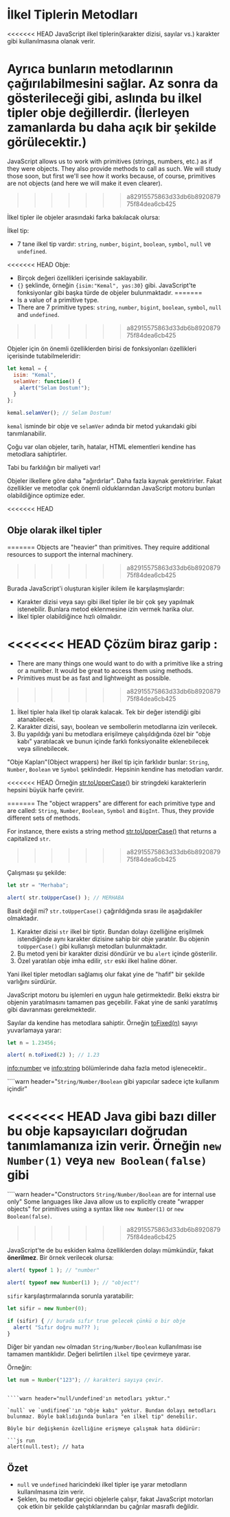 # İlkel Tiplerin Metodları

<<<<<<< HEAD
JavaScript ilkel tiplerin(karakter dizisi, sayılar vs.) karakter gibi kullanılmasına olanak verir.

Ayrıca bunların metodlarının çağırılabilmesini sağlar. Az sonra da gösterileceği gibi, aslında bu ilkel tipler obje değillerdir. (İlerleyen zamanlarda bu daha açık bir şekilde görülecektir.)
=======
JavaScript allows us to work with primitives (strings, numbers, etc.) as if they were objects. They also provide methods to call as such. We will study those soon, but first we'll see how it works because, of course, primitives are not objects (and here we will make it even clearer).
>>>>>>> a82915575863d33db6b892087975f84dea6cb425

İlkel tipler ile objeler arasındaki farka bakılacak olursa:

İlkel tip:
- 7 tane ilkel tip vardır: `string`, `number`, `bigint`, `boolean`, `symbol`, `null` ve `undefined`.

<<<<<<< HEAD
Obje:
- Birçok değeri özellikleri içerisinde saklayabilir.
- `{}` şeklinde, örneğin `{isim:"Kemal", yas:30}` gibi. JavaScript'te fonksiyonlar gibi başka türde de objeler bulunmaktadır.
=======
- Is a value of a primitive type.
- There are 7 primitive types: `string`, `number`, `bigint`, `boolean`, `symbol`, `null` and `undefined`.
>>>>>>> a82915575863d33db6b892087975f84dea6cb425

Objeler için ön önemli özelliklerden birisi de fonksiyonları özellikleri içerisinde tutabilmeleridir:

```js run
let kemal = {
  isim: "Kemal",
  selamVer: function() {
    alert("Selam Dostum!");
  }
};

kemal.selamVer(); // Selam Dostum!
```

`kemal` isminde bir obje ve `selamVer` adında bir metod yukarıdaki gibi tanımlanabilir.

Çoğu var olan objeler, tarih, hatalar, HTML elementleri kendine has metodlara sahiptirler.

Tabi bu farklılığın bir maliyeti var!

Objeler ilkellere göre daha "ağırdırlar". Daha fazla kaynak gerektirirler. Fakat özellikler ve metodlar çok önemli olduklarından JavaScript motoru bunları olabildiğince optimize eder.

<<<<<<< HEAD
## Obje olarak ilkel tipler
=======
Objects are "heavier" than primitives. They require additional resources to support the internal machinery.
>>>>>>> a82915575863d33db6b892087975f84dea6cb425

Burada JavaScript'i oluşturan kişiler ikilem ile karşılaşmışlardır:

- Karakter dizisi veya sayı gibi ilkel tipler ile bir çok şey yapılmak istenebilir. Bunlara metod eklenmesine izin vermek harika olur.
- İlkel tipler olabildiğince hızlı olmalıdır.

<<<<<<< HEAD
Çözüm biraz garip :
=======
- There are many things one would want to do with a primitive like a string or a number. It would be great to access them using methods.
- Primitives must be as fast and lightweight as possible.
>>>>>>> a82915575863d33db6b892087975f84dea6cb425

1. İlkel tipler hala ilkel tip olarak kalacak. Tek bir değer istendiği gibi atanabilecek.
2. Karakter dizisi, sayı, boolean ve sembollerin metodlarına izin verilecek.
3. Bu yapıldığı yani bu metodlara erişilmeye çalışıldığında özel bir "obje kabı" yaratılacak ve bunun içinde farklı fonksiyonalite eklenebilecek veya silinebilecek.

"Obje Kapları"(Object wrappers) her ilkel tip için farklıdır bunlar: `String`, `Number`, `Boolean` ve `Symbol` şeklindedir. Hepsinin kendine has metodları vardır.

<<<<<<< HEAD
Örneğin [str.toUpperCase()](https://developer.mozilla.org/en/docs/Web/JavaScript/Reference/Global_Objects/String/toUpperCase)  bir stringdeki karakterlerin hepsini büyük harfe çevirir.

=======
The "object wrappers" are different for each primitive type and are called: `String`, `Number`, `Boolean`, `Symbol` and `BigInt`. Thus, they provide different sets of methods.

For instance, there exists a string method [str.toUpperCase()](https://developer.mozilla.org/en/docs/Web/JavaScript/Reference/Global_Objects/String/toUpperCase) that returns a capitalized `str`.
>>>>>>> a82915575863d33db6b892087975f84dea6cb425

Çalışması şu şekilde:

```js run
let str = "Merhaba";

alert( str.toUpperCase() ); // MERHABA
```

Basit değil mi? `str.toUpperCase()` çağırıldığında sırası ile aşağıdakiler olmaktadır.

1. Karakter dizisi `str` ilkel bir tiptir. Bundan dolayı özelliğine erişilmek istendiğinde aynı karakter dizisine sahip bir obje yaratılır. Bu objenin `toUpperCase()` gibi kullanışlı metodları bulunmaktadır.
2. Bu metod yeni bir karakter dizisi döndürür ve bu `alert` içinde gösterilir.
3. Özel yaratılan obje imha edilir, `str` eski ilkel haline döner.

Yani ilkel tipler metodları sağlamış olur fakat yine de "hafif" bir şekilde varlığını sürdürür.

JavaScript motoru bu işlemleri en uygun hale getirmektedir. Belki ekstra bir objenin yaratılmasını tamamen pas geçebilir. Fakat yine de sanki yaratılmış gibi davranması gerekmektedir.

Sayılar da kendine has metodlara sahiptir. Örneğin [toFixed(n)](https://developer.mozilla.org/en-US/docs/Web/JavaScript/Reference/Global_Objects/Number/toFixed) sayıyı yuvarlamaya yarar:

```js run
let n = 1.23456;

alert( n.toFixed(2) ); // 1.23
```
<info:number> ve <info:string> bölümlerinde daha fazla metod işlenecektir..


````warn header="`String/Number/Boolean` gibi yapıcılar sadece içte kullanım içindir"

<<<<<<< HEAD
Java gibi bazı diller bu obje kapsayıcıları doğrudan tanımlamanıza izin verir. Örneğin `new Number(1)` veya `new Boolean(false)` gibi
=======
````warn header="Constructors `String/Number/Boolean` are for internal use only"
Some languages like Java allow us to explicitly create "wrapper objects" for primitives using a syntax like `new Number(1)` or `new Boolean(false)`.
>>>>>>> a82915575863d33db6b892087975f84dea6cb425

JavaScript'te de bu eskiden kalma özelliklerden dolayı mümkündür, fakat **önerilmez**. Bir örnek verilecek olursa:

```js run
alert( typeof 1 ); // "number"

alert( typeof new Number(1) ); // "object"!
```
`sifir` karşılaştırmalarında sorunla yaratabilir:

```js run
let sifir = new Number(0);

if (sifir) { // burada sıfır true gelecek çünkü o bir obje
  alert( "Sıfır doğru mu??? );
}
```
Diğer bir yandan `new` olmadan `String/Number/Boolean` kullanılması ise tamamen mantıklıdır. Değeri belirtilen `ilkel`  tipe çevirmeye yarar.

Örneğin:
```js
let num = Number("123"); // karakteri sayıya çevir.
```
````

````warn header="null/undefined'ın metodları yoktur."

`null` ve `undifined`'ın "obje kabı" yoktur. Bundan dolayı metodları bulunmaz. Böyle baklıdığında bunlara "en ilkel tip" denebilir.

Böyle bir değişkenin özelliğine erişmeye çalışmak hata dödürür:

```js run
alert(null.test); // hata
````

## Özet

- `null` ve `undefined` haricindeki ilkel tipler işe yarar metodların kullanılmasına izin verir. 
- Şeklen, bu metodlar geçici objelerle çalışır, fakat JavaScript motorları çok etkin bir şekilde çalıştıklarından bu çağrılar masraflı değildir.
